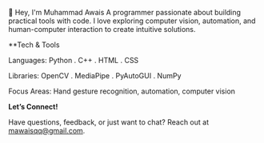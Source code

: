 👋 Hey, I'm Muhammad Awais
A programmer passionate about building practical tools with code. I love exploring computer vision, automation, and human-computer interaction to create intuitive solutions.

**Tech & Tools

Languages: Python . C++ . HTML . CSS

Libraries: OpenCV . MediaPipe . PyAutoGUI . NumPy

Focus Areas: Hand gesture recognition, automation, computer vision

**Let’s Connect!**

Have questions, feedback, or just want to chat? Reach out at mawaisqq@gmail.com.
